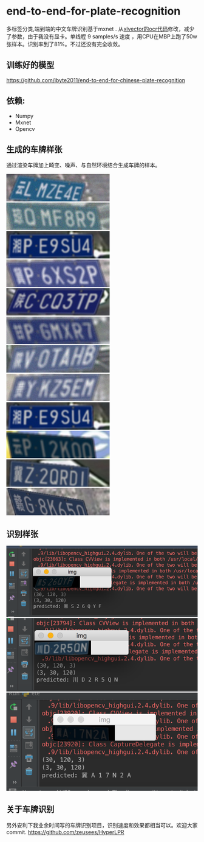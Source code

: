 # end-to-end-for-plate-recognition
多标签分类,端到端的中文车牌识别基于mxnet .
从[xlvector的ocr代码](https://github.com/szad670401/learning-dl/tree/master/mxnet/ocr)修改，减少了参数，由于我没有显卡。单线程 9 samples/s 速度 ，用CPU在MBP上跑了50w张样本。识别率到了81%。不过还没有完全收敛。

## 训练好的模型
https://github.com/ibyte2011/end-to-end-for-chinese-plate-recognition

## 依赖:
 + Numpy
 + Mxnet
 + Opencv
 
## 生成的车牌样张
通过渲染车牌加上畸变、噪声、与自然环境结合生成车牌的样本。

 ![image](./recognize_samples/00.jpg)
  ![image](./recognize_samples/01.jpg)
   ![image](./recognize_samples/02.jpg)
    ![image](./recognize_samples/03.jpg)
     ![image](./recognize_samples/04.jpg)
        ![image](./recognize_samples/06.jpg)
    ![image](./recognize_samples/07.jpg)
     ![image](./recognize_samples/08.jpg)   ![image](./recognize_samples/02.jpg)
    ![image](./recognize_samples/09.jpg)
     ![image](./recognize_samples/10.jpg)
         ![image](./recognize_samples/11.jpg)
## 识别样张

<img src='./recognize_samples/Screen Shot 2016-08-07 at 12.51.56 AM.png' />

<img src='./recognize_samples/Screen Shot 2016-08-07 at 12.53.41 AM.png' />

<img src='./recognize_samples/Screen Shot 2016-08-07 at 12.55.45 AM.png' />
 
## 关于车牌识别
另外安利下我业余时间写的车牌识别项目，识别速度和效果都相当可以。欢迎大家commit.
https://github.com/zeusees/HyperLPR
